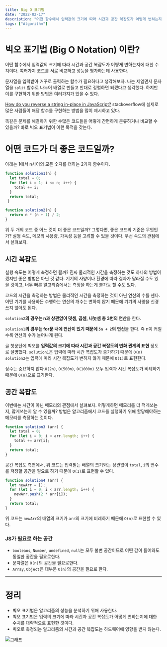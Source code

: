 ```yaml
---
title: Big O 표기법
date: "2022-02-17"
description: "어떤 함수에서 입력값의 크기에 따라 시간과 공간 복잡도가 어떻게 변하는지에 대한 수치이다."
tags: ["Algorithm"]
---
```


# 빅오 표기법 (Big O Notation) 이란?

어떤 함수에서 입력값의 크기에 따라 시간과 공간 복잡도가 어떻게 변하는지에 대한 수치이다. 여러가지 코드를 서로 비교하고 성능을 평가하는데 사용한다.

문자열을 입력받아 거꾸로 출력하는 함수가 필요하다고 생각해보자. 나는 제일먼저 문자열을 `split` 함수로 나누어 배열로 만들고 반대로 정렬하면 되겠다고 생각했다. 하지만 이를 구현하기 위한 방법은 여러가지가 있을 수 있다. 

[How do you reverse a string in-place in JavaScript?](https://stackoverflow.com/questions/958908/how-do-you-reverse-a-string-in-place-in-javascript) stackoverflow에 실제로 많은 사람들이 해당 함수를 구현하는 방법을 많이 제시하고 있다.

똑같은 문제를 해결하기 위한 수많은 코드들을 어떻게 간편하게 분류하거나 비교할 수 있을까? 바로 빅오 표기법이 이런 목적을 갖는다.

# 어떤 코드가 더 좋은 코드일까?

아래는 1에서 n사이의 모든 숫자를 더하는 2가지 함수이다.

```js
function solution1(n) {
  let total = 0;
  for (let i = 1; i <= n; i++) {
    total += i;
  }
  return total;
 }
```

```js
function solution2(n) {
  return n * (n + 1) / 2;
}
```

위 두 개의 코드 중 어느 것이 더 좋은 코드일까? 그렇다면, 좋은 코드의 기준은 무엇인가? 실행 속도, 메모리 샤용량, 가독성 등을 고려할 수 있을 것이다. 우선 속도의 관점에서 살펴보자.

## 시간 복잡도

실행 속도는 어떻게 측정하면 될까? 진짜 물리적인 시간을 측정하는 것도 하나의 방법이겠지만 좋은 방법은 아닌 것 같다. 기기의 사양이나 환경에 따라 결과가 달라질 수도 있을 것이고, 너무 빠른 알고리즘에서는 측정을 하는게 불가능 할 수도 있다.

코드의 시간을 측정하는 방법은 물리적인 시간을 측정하는 것이 아닌 연산의 수를 센다. 어떤 기기를 사용하든 수행하는 연산의 개수는 변하지 않기 때문에 기기의 사양을 신경쓰지 않아도 된다.

`solution2`**의 경우는 n과 상관없이 덧셈, 곱셈, 나눗셈 총 3번의 연산**을 한다.

`solution1`**의 경우는 for문 내에 연산이 있기 때문에 `5n + 2`의 연산**을 한다. 즉 n이 커질 수록 연산의 수가 늘어나게 된다.

글 첫문단에 빅오를 **입력값의 크기에 따라 시간과 공간 복잡도의 변화 관계의 표현** 정도로 설명했다. `solution1`은 입력에 따라 시간 복잡도가 증가하기 때문에 `O(n)` `solution2`는 입력에 따라 시간 복잡도가 변하지 않기 때문에 `O(1)`로 표현한다.

상수는 중요하지 않다.`O(2n)`, `O(500n)`, `O(1000n)` 모두 입력과 시간 복잡도가 비례하기 때문에 `O(n)`으로 표기한다.

## 공간 복잡도

이번에는 시간이 아닌 메모리의 관점에서 살펴보자. 어떻게하면 메모리를 더 적게쓰는지, 많게쓰는지 알 수 있을까? 방법은 알고리즘에서 코드를 실행하기 위해 할당해야하는 메모리를 측정하는 것이다.

```js
function solution3 (arr) {
  let total = 0;
  for (let i = 0; i < arr.length; i++) {
    total += arr[i];
  }
  return total;
}
```

공간 복잡도 측면에서, 위 코드는 입력받는 배열의 크기와는 상관없이 `total`, `i`의 변수를 저장할 공간을 필요로 하기 때문에 `O(1)`로 표현할 수 있다.

```js
function solution4 (arr) {
  let newArr = [];
  for (let i = 0; i < arr.length; i++) {
    newArr.push(2 * arr[i]);
  }
  return total;
}
```

위 코드는 `newArr`의 배열의 크기가 `arr`의 크기에 비례하기 때문에 `O(n)`로 표현할 수 있다. 


### JS가 필요로 하는 공간

* `booleans`, `Number`, `undefined`, `null`는 모두 불변 공간이므로 어떤 값이 들어와도 동일한 공간을 필요로한다.
* 문자열은 `O(n)`의 공간을 필요로한다.
* `Array`, `Object`은 대부분 `O(n)`의 공간을 필요로 한다.

---

# 정리

* 빅오 표기법은 알고리즘의 성능을 분석하기 위해 사용한다.
* 빅오 표기법은 입력의 크기에 따라 시간과 공간 복잡도가 어떻게 변하는지에 대한 수치를 대략적으로 표현한 것이다.
* 빅오로 측정되는 알고리즘의 시간과 공간 복잡도는 하드웨어에 영향을 받지 않는다.

![그래프](/images/Big_O_표기법/graph.png)